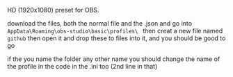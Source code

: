 HD (1920x1080) preset for OBS. 

download the files, both the normal file and the .json and go into `AppData\Roaming\obs-studio\basic\profiles\ ` then creat a new file named `github` then open it and 
drop these to files into it, and you should be good to go

if the you name the folder any other name you should change the name of the profile in the code in the .ini too (2nd line in that)
